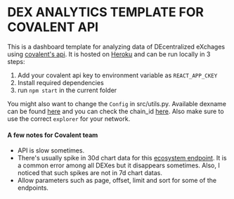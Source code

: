 # DEX ANALYTICS TEMPLATE FOR COVALENT API

This is a dashboard template for analyzing data of DEcentralized eXchages using [covalent's api](https://www.covalenthq.com/docs/learn/guides/configure/uniswap-clone). It is hosted on [Heroku](https://dex-analytics.herokuapp.com/) and can be run locally in 3 steps:

1. Add your covalent api key to environment variable as `REACT_APP_CKEY`
1. Install required dependencies
1. run `npm start` in the current folder

You might also want to change the `Config` in src/utils.py. Available dexname can be found [here](https://www.covalenthq.com/docs/learn/guides/configure/uniswap-clone#introduction) and you can check the chain_id [here](https://www.covalenthq.com/docs/networks#indexed-networks). Also make sure to use the correct `explorer` for your network.



#### A few notes for Covalent team
* API is slow sometimes.
* There's usually spike in 30d chart data for this [ecosystem endpoint](https://api.covalenthq.com/v1/{chain_id}/xy=k/{dexname}/ecosystem/). It is a common error among all DEXes but it disappears sometimes. Also, I noticed that such spikes are not in 7d chart datas.
* Allow parameters such as page, offset, limit and sort for some of the endpoints.
